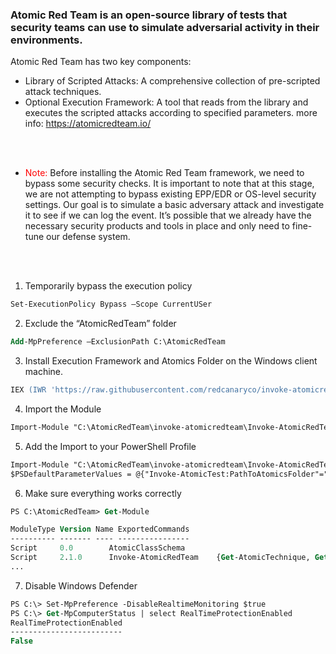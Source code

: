 ### Atomic Red Team is an open-source library of tests that security teams can use to simulate adversarial activity in their environments.

Atomic Red Team has two key components:
- Library of Scripted Attacks: A comprehensive collection of pre-scripted attack techniques.
- Optional Execution Framework: A tool that reads from the library and executes the scripted attacks according to specified parameters.
more info: https://atomicredteam.io/
<br>
<br>

- <span style="color:red"> Note: </span> Before installing the Atomic Red Team framework, we need to bypass some security checks. It is important to note that at this stage, we are not attempting to bypass existing EPP/EDR or OS-level security settings. Our goal is to simulate a basic adversary attack and investigate it to see if we can log the event. It’s possible that we already have the necessary security products and tools in place and only need to fine-tune our defense system.
<br>
<br>

1. Temporarily bypass the execution policy
```ps
Set-ExecutionPolicy Bypass –Scope CurrentUSer
```

2. Exclude the “AtomicRedTeam” folder
```ps
Add-MpPreference –ExclusionPath C:\AtomicRedTeam
```

3. Install Execution Framework and Atomics Folder on the Windows client machine. 
```ps
IEX (IWR 'https://raw.githubusercontent.com/redcanaryco/invoke-atomicredteam/master/install-atomicredteam.ps1' -UseBasicParsing); Install-AtomicRedTeam –getAtomics -Force
```

4. Import the Module
```ps
Import-Module "C:\AtomicRedTeam\invoke-atomicredteam\Invoke-AtomicRedTeam.psd1" -Force
```

5. Add the Import to your PowerShell Profile
```ps
Import-Module "C:\AtomicRedTeam\invoke-atomicredteam\Invoke-AtomicRedTeam.psd1" -Force 
$PSDefaultParameterValues = @{"Invoke-AtomicTest:PathToAtomicsFolder"="C:\AtomicRedTeam\atomics"}
```

6. Make sure everything works correctly
```ps
PS C:\AtomicRedTeam> Get-Module

ModuleType Version Name ExportedCommands
---------- ------- ---- ----------------
Script     0.0        AtomicClassSchema
Script     2.1.0      Invoke-AtomicRedTeam    {Get-AtomicTechnique, Get-PreferredIPAddress, Get-Schedule, Invoke-AtomicRunner...}
...
```

7. Disable Windows Defender
```ps
PS C:\> Set-MpPreference -DisableRealtimeMonitoring $true
PS C:\> Get-MpComputerStatus | select RealTimeProtectionEnabled
RealTimeProtectionEnabled
-------------------------
False
```
